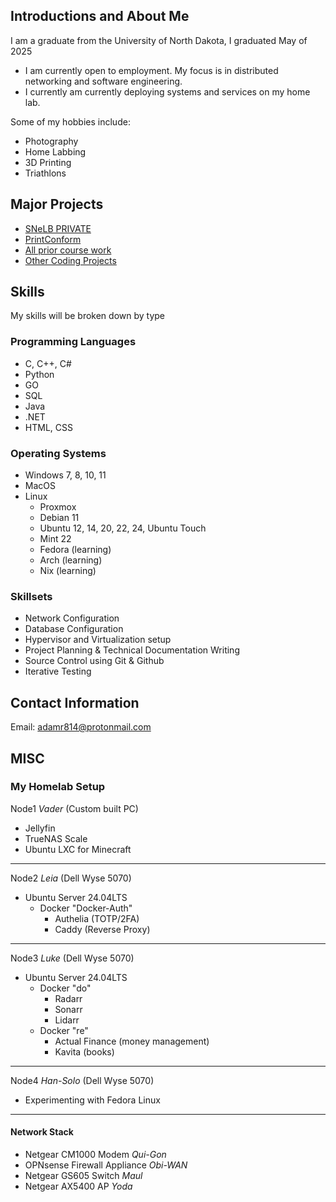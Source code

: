 ## Introductions and About Me
I am a graduate from the University of North Dakota, I graduated May of 2025
- I am currently open to employment. My focus is in distributed networking and software engineering.
- I currently am currently deploying systems and services on my home lab.

Some of my hobbies include:
- Photography
- Home Labbing
- 3D Printing
- Triathlons

## Major Projects
- [SNeLB PRIVATE](https://github.com/Intelligent-Network-Solutions/SNeLB)
- [PrintConform](https://github.com/adamr814/College_Course_Code/tree/main/CSCI%20463/Print-Conform-main)
- [All prior course work](https://github.com/adamr814/College_Course_Code)
- [Other Coding Projects](https://github.com/adamr814/OtherCodingProjects)

## Skills
My skills will be broken down by type
### Programming Languages
- C, C++, C#
- Python
- GO
- SQL
- Java
- .NET
- HTML, CSS
### Operating Systems
- Windows 7, 8, 10, 11
- MacOS
- Linux
  - Proxmox
  - Debian 11
  - Ubuntu 12, 14, 20, 22, 24, Ubuntu Touch
  - Mint 22
  - Fedora (learning)
  - Arch (learning)
  - Nix (learning)
### Skillsets
- Network Configuration
- Database Configuration
- Hypervisor and Virtualization setup
- Project Planning & Technical Documentation Writing
- Source Control using Git & Github
- Iterative Testing

## Contact Information
Email: adamr814@protonmail.com

## MISC
### My Homelab Setup
Node1 *Vader* (Custom built PC)
- Jellyfin
- TrueNAS Scale
- Ubuntu LXC for Minecraft
---
Node2 *Leia* (Dell Wyse 5070)
- Ubuntu Server 24.04LTS
  - Docker "Docker-Auth"
     - Authelia (TOTP/2FA)
     - Caddy (Reverse Proxy)
---
Node3 *Luke* (Dell Wyse 5070)
- Ubuntu Server 24.04LTS
  - Docker "do"
    - Radarr
    - Sonarr
    - Lidarr
  - Docker "re"
    - Actual Finance (money management)
    - Kavita (books)
---  
Node4 *Han-Solo* (Dell Wyse 5070)
- Experimenting with Fedora Linux
---
#### Network Stack
- Netgear CM1000 Modem *Qui-Gon*
- OPNsense Firewall Appliance *Obi-WAN*
- Netgear GS605 Switch *Maul*
- Netgear AX5400 AP *Yoda*
